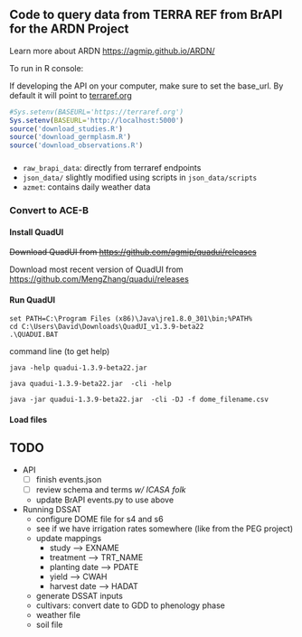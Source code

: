 ## Code to query data from TERRA REF from BrAPI for the ARDN Project 

Learn more about ARDN https://agmip.github.io/ARDN/

To run in R console:

If developing the API on your computer, make sure to set the base_url. By 
default it will point to [terraref.org](https://terraref.org)

```R
#Sys.setenv(BASEURL='https://terraref.org')
Sys.setenv(BASEURL='http://localhost:5000')
source('download_studies.R')
source('download_germplasm.R')
source('download_observations.R')
```

###


* `raw_brapi_data`: directly from terraref endpoints
* `json_data/` slightly modified using scripts in `json_data/scripts`
* `azmet`: contains daily weather data

### 

### Convert to ACE-B

#### Install QuadUI

~~Download QuadUI from https://github.com/agmip/quadui/releases~~

Download most recent version of QuadUI from https://github.com/MengZhang/quadui/releases

#### Run QuadUI

```psl
set PATH=C:\Program Files (x86)\Java\jre1.8.0_301\bin;%PATH%
cd C:\Users\David\Downloads\QuadUI_v1.3.9-beta22
.\QUADUI.BAT
```

command line (to get help)

```psl
java -help quadui-1.3.9-beta22.jar

java quadui-1.3.9-beta22.jar  -cli -help

java -jar quadui-1.3.9-beta22.jar  -cli -DJ -f dome_filename.csv
```

#### Load files


## TODO

* API
    * [ ] finish events.json
    * [ ] review schema and terms _w/ ICASA folk_
    * update BrAPI events.py to use above
* Running DSSAT 
    * configure DOME file for s4 and s6
    * see if we have irrigation rates somewhere (like from the PEG project)
    * update mappings
        * study --> EXNAME
        * treatment --> TRT_NAME
        * planting date --> PDATE
        * yield --> CWAH
        * harvest date --> HADAT
    * generate DSSAT inputs
    * cultivars: convert date to GDD to phenology phase
    * weather file
    * soil file